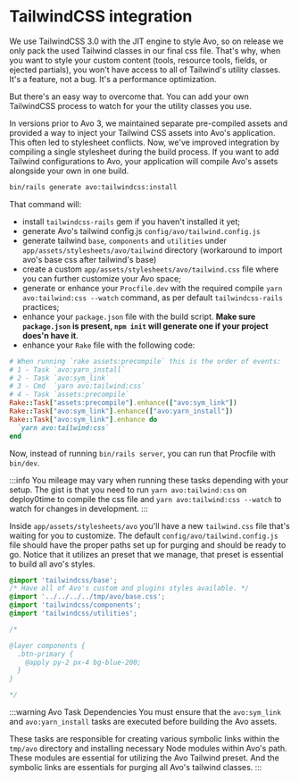 # TailwindCSS integration

We use TailwindCSS 3.0 with the JIT engine to style Avo, so on release we only pack the used Tailwind classes in our final css file. That's why, when you want to style your custom content (tools, resource tools, fields, or ejected partials), you won't have access to all of Tailwind's utility classes. It's a feature, not a bug. It's a performance optimization.

But there's an easy way to overcome that. You can add your own TailwindCSS process to watch for your the utility classes you use.

In versions prior to Avo 3, we maintained separate pre-compiled assets and provided a way to inject your Tailwind CSS assets into Avo's application. This often led to stylesheet conflicts. Now, we've improved integration by compiling a single stylesheet during the build process. If you want to add Tailwind configurations to Avo, your application will compile Avo's assets alongside your own in one build.

```bash
bin/rails generate avo:tailwindcss:install
```

That command will:

- install `tailwindcss-rails` gem if you haven't installed it yet;
- generate Avo's tailwind config.js `config/avo/tailwind.config.js`
- generate tailwind `base`, `components` and `utilities` under `app/assets/stylesheets/avo/tailwind` directory (workaround to import avo's base css after tailwind's base)
- create a custom `app/assets/stylesheets/avo/tailwind.css` file where you can further customize your Avo space;
- generate or enhance your `Procfile.dev` with the required compile `yarn avo:tailwind:css --watch` command, as per default `tailwindcss-rails` practices;
- enhance your `package.json` file with the build script. **Make sure `package.json` is present, `npm init` will generate one if your project does'n have it**.
- enhance your `Rake` file with the following code:
```ruby
# When running `rake assets:precompile` this is the order of events:
# 1 - Task `avo:yarn_install`
# 2 - Task `avo:sym_link`
# 3 - Cmd  `yarn avo:tailwind:css`
# 4 - Task `assets:precompile`
Rake::Task["assets:precompile"].enhance(["avo:sym_link"])
Rake::Task["avo:sym_link"].enhance(["avo:yarn_install"])
Rake::Task["avo:sym_link"].enhance do
  `yarn avo:tailwind:css`
end
```

Now, instead of running `bin/rails server`, you can run that Procfile with `bin/dev`.

:::info
You mileage may vary when running these tasks depending with your setup. The gist is that you need to run `yarn avo:tailwind:css` on deploy0time to compile the css file and `yarn avo:tailwind:css --watch` to watch for changes in development.
:::

Inside `app/assets/stylesheets/avo` you'll have a new `tailwind.css` file that's waiting for you to customize. The default `config/avo/tailwind.config.js` file should have the proper paths set up for purging and should be ready to go. Notice that it utilizes an preset that we manage, that preset is essential to build all avo's styles.

```css
@import 'tailwindcss/base';
/* Have all of Avo's custom and plugins styles available. */
@import '../../../../tmp/avo/base.css';
@import 'tailwindcss/components';
@import 'tailwindcss/utilities';

/*

@layer components {
  .btn-primary {
    @apply py-2 px-4 bg-blue-200;
  }
}

*/
```

:::warning Avo Task Dependencies
You must ensure that the `avo:sym_link` and `avo:yarn_install` tasks are executed before building the Avo assets.

These tasks are responsible for creating various symbolic links within the `tmp/avo` directory and installing necessary Node modules within Avo's path. These modules are essential for utilizing the Avo Tailwind preset. And the symbolic links are essentials for purging all Avo's tailwind classes.
:::
